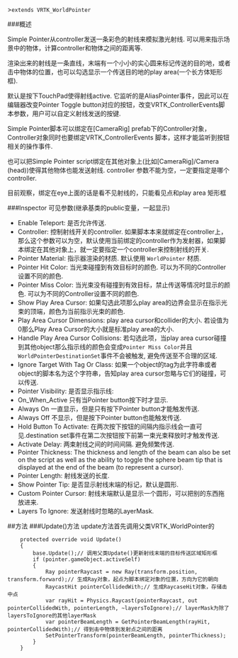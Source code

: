 
&gt;`extends VRTK_WorldPointer`

###概述

Simple Pointer从controller发送一条彩色的射线来模拟激光射线. 可以用来指示场景中的物体，计算controller和物体之间的距离等.

渲染出来的射线是一条直线，末端有一个小小的实心圆来标记传送的目的地，或者击中物体的位置，也可以勾选显示一个传送目的地的play area(一个长方体矩形框).

默认是按下TouchPad使得射线active. 它监听的是AliasPointer事件，因此可以在编辑器改变Pointer Toggle button对应的按钮，改变VRTK_ControllerEvents脚本参数，用户可以自定义射线发送的按键.

Simple Pointer脚本可以绑定在[CameraRig] prefab下的Controller对象， Controller对象同时也要绑定VRTK_ControllerEvents 脚本，这样才能监听到按钮相关的操作事件. 

也可以把Simple Pointer script绑定在其他对象上(比如[CameraRig]/Camera (head))使得其他物体也能发送射线. controller 参数不能为空，一定要指定是哪个controller.

目前观察，绑定在eye上面的话是看不见射线的，只能看见点和play area 矩形框

###Inspector 可见参数(继承基类的public变量，一起显示)

- Enable Teleport: 是否允许传送.
- Controller: 控制射线开关的controller. 如果脚本本来就绑定在controller上，那么这个参数可以为空，默认使用当前绑定的controller作为发射器，如果脚本绑定在其他对象上，就一定要指定一个controller来控制射线的开关.
- Pointer Material: 指示器渲染的材质. 默认使用 `WorldPointer` 材质.
- Pointer Hit Color: 当光束碰撞到有效目标时的颜色. 可以为不同的Controller设置不同的颜色.
- Pointer Miss Color: 当光束没有碰撞到有效目标，禁止传送等情况时显示的颜色. 可以为不同的Controller设置不同的颜色.
- Show Play Area Cursor: 如果勾选此项那么play area的边界会显示在指示光束的顶端，颜色为当前指示光束的颜色.
- Play Area Cursor Dimensions: play area cursor和collider的大小. 若设值为0那么Play Area Cursor的大小就是标准play area的大小.
- Handle Play Area Cursor Collisions: 若勾选此项，当play area cursor碰撞到其他object那么指示线的颜色会变成`Pointer Miss Color`并且`WorldPointerDestinationSet`事件不会被触发, 避免传送至不合理的区域.
- Ignore Target With Tag Or Class: 如果一个object的tag为此字符串或者object的脚本名为这个字符串，告知play area cursor忽略与它们的碰撞，可以传送.
- Pointer Visibility: 是否显示指示线:
 - On_When_Active 只有当Pointer button按下时才显示.
 - Always On 一直显示，但是只有按下Pointer button才能触发传送.
 - Always Off 不显示，但是按下Pointer button也能触发传送.
- Hold Button To Activate: 在两次按下按钮的间隔内指示线会一直可见.destination set事件在第二次按钮按下前第一束光束释放时才触发传送.
- Activate Delay: 两束射线之间的时间间隔. 避免频繁传送.
- Pointer Thickness: The thickness and length of the beam can also be set on the script as well as the ability to toggle the sphere beam tip that is displayed at the end of the beam (to represent a cursor).
- Pointer Length: 射线发送的长度.
- Show Pointer Tip: 是否显示射线末端的标记，默认是圆形.
- Custom Pointer Cursor: 射线末端默认是显示一个圆形，可以把别的东西拖放进来.
- Layers To Ignore: 发送射线时忽略的LayerMask.

##方法
###Update()方法
update方法首先调用父类VRTK_WorldPointer的

        protected override void Update()
        {
            base.Update();// 调用父类Update()更新射线末端的目标传送区域矩形框
            if (pointer.gameObject.activeSelf)
            {
                Ray pointerRaycast = new Ray(transform.position, transform.forward);// 生成Ray对象，起点为脚本绑定对象的位置，方向为它的朝向
                RaycastHit pointerCollidedWith;// 生成RaycaseHit对象，存储击中点
                var rayHit = Physics.Raycast(pointerRaycast, out pointerCollidedWith, pointerLength, ~layersToIgnore);// layerMask为除了layersToIgnore的其他layerMask
                var pointerBeamLength = GetPointerBeamLength(rayHit, pointerCollidedWith);// 得到击中物体到发射点之间的距离
                SetPointerTransform(pointerBeamLength, pointerThickness);
            }
        }

